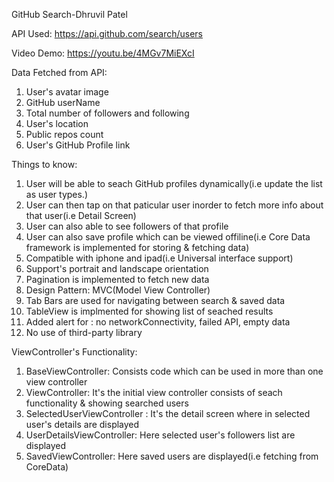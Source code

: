 
GitHub Search-Dhruvil Patel


API Used: https://api.github.com/search/users

Video Demo: https://youtu.be/4MGv7MiEXcI

Data Fetched from API:
   1. User's avatar image
   2. GitHub userName
   3. Total number of followers and following
   4. User's location
   5. Public repos count
   6. User's GitHub Profile link
    
Things to know:
   1. User will be able to seach GitHub profiles dynamically(i.e update the list as user types.)
   2. User can then tap on that paticular user inorder to fetch more info about that user(i.e Detail Screen)
   3. User can also able to see followers of that profile
   4. User can also save  profile which can be viewed offiline(i.e Core Data framework is implemented for storing & fetching data)
   5. Compatible with iphone and ipad(i.e Universal interface support)
   6. Support's portrait and landscape orientation
   7. Pagination is implemented to fetch new data
   8. Design Pattern: MVC(Model View Controller)
   9. Tab Bars are used for navigating between search & saved data
   10. TableView is implmented for showing list of seached results
   11. Added  alert for : no networkConnectivity, failed API, empty data
   12. No use of third-party library

ViewController's Functionality:
   1. BaseViewController: Consists code which can be used in more than one view controller
   2. ViewController: It's the initial view controller consists of seach functionality & showing searched users
   3. SelectedUserViewController : It's the detail screen where in selected user's details are displayed
   4. UserDetailsViewController: Here selected user's followers list are displayed
   5. SavedViewController: Here saved users are displayed(i.e fetching from CoreData)





